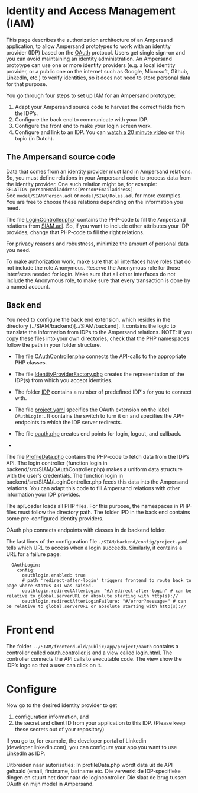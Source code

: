 # Identity and Access Management (IAM)

This page describes the authorization architecture of an Ampersand application, to allow Ampersand prototypes to work with an identity provider (IDP) based on the [OAuth](https://oauth.net/2/) protocol. Users get single sign-on and you can avoid maintaining an identity administration. An Ampersand prototype can use one or more identity providers (e.g. a local identity provider, or a public one on the internet such as Google, Microsoft, Github, LinkedIn, etc.) to verify identities, so it does not need to store personal data for that purpose.

You go through four steps to set up IAM for an Ampersand prototype:
1. Adapt your Ampersand source code to harvest the correct fields from the IDP’s.
2. Configure the back end to communicate with your IDP.
3. Configure the front end to make your login screen work.
4. Configure and link to an IDP.
You can [watch a 20 minute video](https://surfdrive.surf.nl/files/index.php/s/6o3KZroivT6DfTn) on this topic (in Dutch).

## The Ampersand source code
Data that comes from an identity provider must land in Ampersand relations. So, you must define relations in your Ampersand code to process data from the identity provider. One such relation might be, for example:<br> `RELATION personEmailaddress[Person*Emailaddress]`<br>See `model/SIAM/Person.adl` or `model/SIAM/Roles.adl` for more examples. You are free to choose these relations depending on the information you need.

The file [LoginController.php](../SIAM/backend/src/SIAM/Controller/LoginController.php)` contains the PHP-code to fill the Ampersand relations from [SIAM.adl](../project/SIAM/SIAM.adl).
So, if you want to include other attributes your IDP provides, change that PHP-code to fill the right relations.

For privacy reasons and robustness, minimize the amount of personal data you need.

To make authorization work, make sure that all interfaces have roles that do not include the role Anonymous. Reserve the Anonymous role for those interfaces needed for login. Make sure that all other interfaces do not include the Anonymous role, to make sure that every transaction is done by a named account.

## Back end
You need to configure the back end extension, which resides in the directory (../SIAM/backend)[../SIAM/backend]. It contains the logic to translate the information from IDPs to the Ampersand relations.
NOTE: if you copy these files into your own directories, check that the PHP namespaces follow the path in your folder structure.

* The file [OAuthController.php](../SIAM/backend/src/SIAM/OAuthController.php) connects the API-calls to the appropriate PHP classes.
* The file [IdentityProviderFactory.php](../SIAM/backend/src/SIAM/Controller/IdentityProviderFactory.php) creates the representation of the IDP(s) from which you accept identities.
* The folder [IDP](../SIAM/backend/src/SIAM/IDP) contains a number of predefined IDP's for you to connect with.
* The file [project.yaml](../SIAM/backend/config/project.yaml) specifies the OAuth extension on the label `OAuthLogin:`. It contains the switch to turn it on and specifies the API-endpoints to which the IDP server redirects.
* The file [oauth.php](../SIAM/backend/src/api/oauth.php) creates end points for login, logout, and callback.

* 
The file [ProfileData.php](SIAM/backend/src/SIAM/ProfileData.php) contains the PHP-code to fetch data from the IDP’s API. The login controller (function login in backend/src/SIAM/OAuthController.php) makes a uniform data structure with the user’s credentials. The function login in backend/src/SIAM/LoginController.php feeds this data into the Ampersand relations. You can adapt this code to fill Ampersand relations with other information your IDP provides.

The apiLoader loads all PHP files. For this purpose, the namespaces in PHP-files must follow the directory path. The folder IPD in the back end contains some pre-configured identity providers.

OAuth.php connects endpoints with classes in de backend folder. 

The last lines of the configuration file `./SIAM/backend/config/project.yaml` tells which URL to access when a login succeeds. Similarly, it contains a URL for a failure page:
```
  OAuthLogin:
    config:
      oauthlogin.enabled: true
      # path 'redirect-after-login' triggers frontend to route back to page where status 401 was raised.
      oauthlogin.redirectAfterLogin: "#/redirect-after-login" # can be relative to global.serverURL or absolute starting with http(s)://
      oauthlogin.redirectAfterLoginFailure: "#/error?message=" # can be relative to global.serverURL or absolute starting with http(s)://
```

# Front end
The folder `../SIAM/frontend-old/public/app/project/oauth` contains a controller called [oauth.controller.js](../SIAM/frontend-old/public/app/project/oauth/oauth.controller.js) and a view called [login.html](../SIAM/frontend-old/public/app/project/oauth/login.html).
 The controller connects the API calls to executable code. The view show the IDP’s logo so that a user can click on it.

# Configure
Now go to the desired identity provider to get
1. configuration information, and
2. the secret and client ID from your application to this IDP. (Please keep these secrets out of your repository)

If you go to, for example, the developer portal of Linkedin (developer.linkedin.com), you can configure your app you want to use LinkedIn as IDP.


Uitbreiden naar autorisaties:
In profileData.php wordt data uit de API gehaald (email, firstname, lastname etc.
Die verwerkt de IDP-specifieke dingen en stuurt het door naar de logincontroller.
Die slaat de brug tussen OAuth en mijn model in Ampersand.


